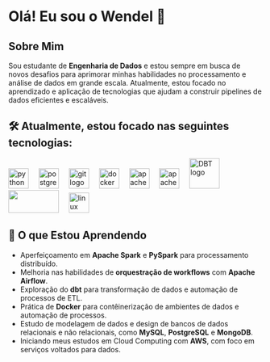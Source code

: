 

# Olá! Eu sou o Wendel 👋

## Sobre Mim

Sou estudante de **Engenharia de Dados** e estou sempre em busca de novos desafios para aprimorar minhas habilidades no processamento e análise de dados em grande escala. Atualmente, estou focado no aprendizado e aplicação de tecnologias que ajudam a construir pipelines de dados eficientes e escaláveis.

## 🛠️ Atualmente, estou focado nas seguintes tecnologias:

<div align="left">
  <img src="https://cdn.jsdelivr.net/gh/devicons/devicon/icons/python/python-original.svg" height="40" alt="python logo" />
  <img width="12" />
  <img src="https://cdn.jsdelivr.net/gh/devicons/devicon/icons/postgresql/postgresql-original.svg" height="40" alt="postgresql logo" />
  <img width="12" />
  <img src="https://cdn.jsdelivr.net/gh/devicons/devicon/icons/git/git-original.svg" height="40" alt="git logo" />
  <img width="12" />
  <img src="https://cdn.jsdelivr.net/gh/devicons/devicon/icons/docker/docker-original.svg" height="40" alt="docker logo" />
  <img width="12" />
  <img src="https://cdn.simpleicons.org/apachespark/E25A1C" height="40" alt="apachespark logo" />
  <img width="12" />
  <img src="https://cdn.simpleicons.org/apacheairflow/017CEE" height="40" alt="apacheairflow logo" />
  <img width="12" />
  <img src="https://unpkg.com/simple-icons@latest/icons/dbt.svg" width="60" alt="DBT logo"/>
   <img width="12" />
  <img src="https://cdn.jsdelivr.net/gh/devicons/devicon/icons/amazonwebservices/amazonwebservices-original-wordmark.svg" height="45" width="100" />
  <img width="12" />
  <img src="https://cdn.jsdelivr.net/gh/devicons/devicon/icons/linux/linux-original.svg" height="40" alt="linux logo" />
</div>



## 🌱 O que Estou Aprendendo

- Aperfeiçoamento em **Apache Spark** e **PySpark** para processamento distribuído.
- Melhoria nas habilidades de **orquestração de workflows** com **Apache Airflow**.
- Exploração do **dbt** para transformação de dados e automação de processos de ETL.
- Prática de **Docker** para contêinerização de ambientes de dados e automação de processos.
- Estudo de modelagem de dados e design de bancos de dados relacionais e não relacionais, como **MySQL**, **PostgreSQL** e **MongoDB**.
- Iniciando meus estudos em Cloud Computing com **AWS**, com foco em serviços voltados para dados.




